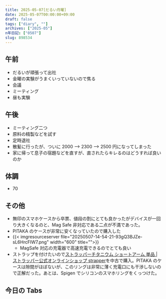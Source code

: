 ```yaml
---
title: 2025-05-07[だるい月曜]
date: 2025-05-07T00:00:00+09:00
draft: false
tags: ["diary", ""]
archives: ["2025-05"]
n年日記: ["0507"]
slug: 898534
---
```


## 午前

- だるいが頑張って出社
- 金曜の実験がうまくいっていないので焦る
- 会議
- ミーティング
- 昼も実験

## 午後

- ミーティング二つ
- 原料の精製などを試す
- 定時退社
- 散髪に行ったが、ついに 2000 --> 2300 --> 2500 円になってしまった
- 家に帰って息子の宿題などを直すが、直されたらキレるのはどうすれば良いのか

## 体調

- 70

## その他

- 無印のスマホケースから卒票、値段の割にとても良かったがデバイスが一回り大きくなるのと、Mag Safe 非対応である二点が不満であった。
- PITAKA のケースが非常に安くなっていたので購入した
- {{< imgresourceserver file="20250507-14-54-21-93gQ3BJZe-sL6HrcFIW7.png" width="600" title="">}}
  - MagSafe 対応の充電器で高速充電できるのでとても良い
- ストラップを付けたいので[ストラッパーチタニウム ショートアーム 単品 | ストラッパー公式オンラインショップ strapper](https://shop.hachimitu-create.co.jp/c/strapper/hm-strapper-ti-s)を中古で購入。PITAKA のケースは隙間がほぼないが、このリングは非常に薄く充電口にも干渉しないので正解だった。あとは、Spigen でシリコンのスマホリングをくっつけた。

## 今日の Tabs
